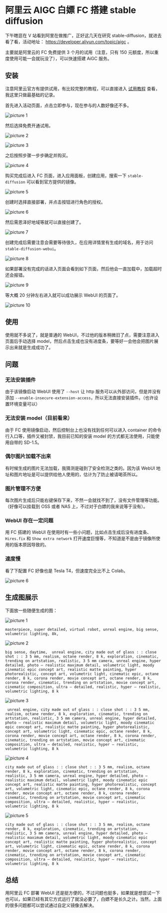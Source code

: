 # 阿里云 AIGC 白嫖 FC 搭建 stable diffusion

下午瞎逛在 V 站看到阿里在做推广，正好这几天在研究 stable-diffusion，就进去看了看，活动地址： https://developer.aliyun.com/topic/aigc 。

主要就是阿里云的 FC 免费提供 3 个月的试用（注意，只有 150 元额度，所以重度使用可能一会就玩没了），可以快速搭建 AiGC 服务。

## 安装

注意阿里云官方有提供试用，有比较完整的教程，可以直接进入 [试用教程](https://developer.aliyun.com/adc/scenario/exp/e71ae1062a4f405e8ed80c0dd0ea2156?) 查看，我这里只做最基础的记录。

首先进入活动页面，点击立即参与，现在参与的人数好像还不多。

![picture 1](https://stg.heyfe.org/images/blog-stable-diffusion-aliyun-fc-1681294274442.png)

然后选择免费开通试用。

![picture 2](https://stg.heyfe.org/images/blog-stable-diffusion-aliyun-fc-1681294306017.png)

![picture 3](https://stg.heyfe.org/images/blog-stable-diffusion-aliyun-fc-1681294439158.png)

之后按照步骤一步步确定并购买。

![picture 4](https://stg.heyfe.org/images/blog-stable-diffusion-aliyun-fc-1681294457681.png)

购买完成后进入 FC 页面，进入应用面板，创建应用，搜索一下 `stable-diffusion` 可以看到官方提供的镜像。

![picture 5](https://stg.heyfe.org/images/blog-stable-diffusion-aliyun-fc-1681294524329.png)

创建时选择直接部署，并点击按钮进行角色的授权。

![picture 6](https://stg.heyfe.org/images/blog-stable-diffusion-aliyun-fc-1681294657749.png)

然后需恩泽好地域等就可以直接创建了。

![picture 7](https://stg.heyfe.org/images/blog-stable-diffusion-aliyun-fc-1681294721852.png)

创建完成后需要注意会需要等待很久，在应用详情里有生成的域名，用于访问 `stable-diffusion-webui`。

![picture 8](https://stg.heyfe.org/images/blog-stable-diffusion-aliyun-fc-1681295316539.png)

如果部署没有完成的话进入页面会看到如下页面，然后他会一直加载中，加载超时还会报错。

![picture 9](https://stg.heyfe.org/images/blog-stable-diffusion-aliyun-fc-1681295323411.png)

等大概 20 分钟左右进入就可以成功展示 WebUI 的页面了。

![picture 10](https://stg.heyfe.org/images/blog-stable-diffusion-aliyun-fc-1681296949334.png)

## 使用

使用就不多说了，就是普通的 WebUI，不过他的版本稍微旧了点，需要注意进入页面后手动选择 model，然后点击生成也没有进度条，要等好一会他会把图片展示出来就是生成成功了。

## 问题

### 无法安装插件

由于该镜像启动 WebUI 使用了 `--host` 让 http 服务可以从外部访问，但是并没有添加 `--enable-insecure-extension-access`，所以无法直接安装插件。（也许设置环境变量可以）

### 无法安装 model（目前看来）

由于 FC 使用镜像启动，然后控制台上也没有找到任何可以进入 container 的命令行入口等，插件又被封禁，我目前已知的安装 model 的方式都无法使用，只能使用自带的 SD-1.5。

### 偶尔图片加载不出来

有时候生成的图片无法加载，我猜测是碰到了安全检测之类的。因为该 WebUI 地址和图片地址是可以提供给他人使用的，估计为了防止被请喝茶所以。

### 图片管理不方便

每次图片生成后只能右键保存下来，不然一会就找不到了，没有文件管理等功能。（好像可以挂载到 OSS 或者 NAS 上，不过对于白嫖的我来说等于没有）。

### WebUI 存在一定问题

用 FC 搭建的 WebUI 在使用时有一些小问题，比如点击生成后没有进度条、`Hires.fix` 和 `Show extra network` 打开速度巨慢等，不知道是不是由于镜像所使用的版本原因导致的。

### 速度慢

看了下配置 FC 好像也是 Tesla T4，但速度完全比不上 Colab。

![picture 6](https://stg.heyfe.org/images/blog-stable-diffusion-webui-aliyun-fc-1681307878852.png)

## 生成图展示

下面放一些随便生成的图：

![picture 1](https://stg.heyfe.org/images/blog-stable-diffusion-webui-aliyun-fc-1681306078347.png)

```
masterpiece, super detailed, virtual robot, unreal engine, big sense, volumetric lighting, 8k,
```

![picture 2](https://stg.heyfe.org/images/blog-stable-diffusion-webui-aliyun-fc-1681306101712.png)

```
big sense, daytime,  unreal engine, city made out of glass : : close shot : : 3 5 mm, realism, octane render, 8 k, exploration, cinematic, trending on artstation, realistic, 3 5 mm camera, unreal engine, hyper detailed, photo – realistic maximum detail, volumetric light, moody cinematic epic concept art, realistic matte painting, hyper photorealistic, concept art, volumetric light, cinematic epic, octane render, 8 k, corona render, movie concept art, octane render, 8 k, corona render, cinematic, trending on artstation, movie concept art, cinematic composition, ultra – detailed, realistic, hyper – realistic, volumetric lighting, 8 k
```

![picture 3](https://stg.heyfe.org/images/blog-stable-diffusion-webui-aliyun-fc-1681306175732.png)

```
 unreal engine, city made out of glass : : close shot : : 3 5 mm, realism, octane render, 8 k, exploration, cinematic, trending on artstation, realistic, 3 5 mm camera, unreal engine, hyper detailed, photo – realistic maximum detail, volumetric light, moody cinematic epic concept art, realistic matte painting, hyper photorealistic, concept art, volumetric light, cinematic epic, octane render, 8 k, corona render, movie concept art, octane render, 8 k, corona render, cinematic, trending on artstation, movie concept art, cinematic composition, ultra – detailed, realistic, hyper – realistic, volumetric lighting, 8 k
```

![picture 4](https://stg.heyfe.org/images/blog-stable-diffusion-webui-aliyun-fc-1681306182978.png)

```
city made out of glass : : close shot : : 3 5 mm, realism, octane render, 8 k, exploration, cinematic, trending on artstation, realistic, 3 5 mm camera, unreal engine, hyper detailed, photo – realistic maximum detail, volumetric light, moody cinematic epic concept art, realistic matte painting, hyper photorealistic, concept art, volumetric light, cinematic epic, octane render, 8 k, corona render, movie concept art, octane render, 8 k, corona render, cinematic, trending on artstation, movie concept art, cinematic composition, ultra – detailed, realistic, hyper – realistic, volumetric lighting, 8 k
```

![picture 5](https://stg.heyfe.org/images/blog-stable-diffusion-webui-aliyun-fc-1681306191335.png)

```
city made out of glass : : close shot : : 3 5 mm, realism, octane render, 8 k, exploration, cinematic, trending on artstation, realistic, 3 5 mm camera, unreal engine, hyper detailed, photo – realistic maximum detail, volumetric light, moody cinematic epic concept art, realistic matte painting, hyper photorealistic, concept art, volumetric light, cinematic epic, octane render, 8 k, corona render, movie concept art, octane render, 8 k, corona render, cinematic, trending on artstation, movie concept art, cinematic composition, ultra – detailed, realistic, hyper – realistic, volumetric lighting, 8 k
```

## 总结

用阿里云 FC 部署 WebUI 还是挺方便的，不过问题也挺多，如果就是想尝试一下也可以，如果已经有其它方式运行了就没必要了，白嫖不是长久之计。当然，上面的很多问题都可以尝试通过自定义镜像去解决。
